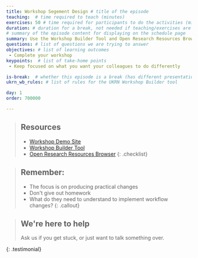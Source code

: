 ```yaml
---
title: Workshop Segement Design # title of the episode
teaching:  # time required to teach (minutes)
exercises: 50 # time required for participants to do the activities (minutes)
duration: # duration for a break, not needed if teaching/exercises are present (minutes)
# summary of the episode content for displaying on the schedule page
summary: Use the Workshop Builder Tool and Open Research Resources Browser to build your workshop.
questions: # list of questions we are trying to answer
objectives: # list of learning outcomes
 - Complete your workshop
keypoints:  # list of take-home points
 - Keep focused on what you want your colleagues to do differently

is-break:  # whether this episode is a break (has different presentation)
ukrn_wb_rules: # list of rules for the UKRN Workshop Builder tool

day: 1
order: 700000

---
```


> ## Resources
> * <a href="{{ site.ukrn_or_demo }}" target="_blank">Workshop Demo Site</a>
> * <a href="{{ site.ukrn_or_builder }}" target="_blank">Workshop Builder Tool</a>
> * <a href="{{ site.ukrn_or_browser }}" target="_blank">Open Research Resources Browser</a>
{: .checklist}

> ## Remember:
> * The focus is on producing practical changes
> * Don't give out homework
> * What do they need to understand to implement workflow changes?
{: .callout}

> ## We're here to help
> Ask us if you get stuck, or just want to talk something over.
>
{: .testimonial}


